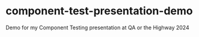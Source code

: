 # component-test-presentation-demo
Demo for my Component Testing presentation at QA or the Highway 2024
